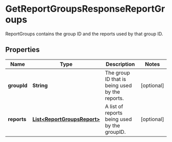 

# GetReportGroupsResponseReportGroups

ReportGroups contains the group ID and the reports used by that group ID.

## Properties

| Name | Type | Description | Notes |
|------------ | ------------- | ------------- | -------------|
|**groupId** | **String** | The group ID that is being used by the reports. |  [optional] |
|**reports** | [**List&lt;ReportGroupsReport&gt;**](ReportGroupsReport.md) | A list of reports being used by the groupID. |  [optional] |



